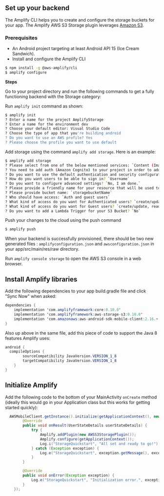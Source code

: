 ## Set up your backend

The Amplify CLI helps you to create and configure the storage buckets for your app. The Amplify AWS S3 Storage plugin leverages [Amazon S3](https://aws.amazon.com/s3).

### Prerequisites
* An Android project targeting at least Android API 15 (Ice Cream Sandwich).
* Install and configure the Amplify CLI

```bash
$ npm install -g @aws-amplify/cli
$ amplify configure
```

**Steps**

Go to your project directory and run the following commands to get a fully functioning backend with the Storage category:

Run `amplify init` command as shown:

```bash
$ amplify init
? Enter a name for the project AmplifyStorage
? Enter a name for the environment dev
? Choose your default editor: Visual Studio Code
? Choose the type of app that you're building android
? Do you want to use an AWS profile? Yes
? Please choose the profile you want to use default
```

Add storage using the command `amplify add storage`. Here is an example:

```bash
$ amplify add storage
? Please select from one of the below mentioned services: `Content (Images, audio, video, etc.)`
? You need to add auth (Amazon Cognito) to your project in order to add storage for user files. Do you want to add auth now? `Yes`
? Do you want to use the default authentication and security configuration? `Default configuration`
? How do you want users to be able to sign in? `Username`
? Do you want to configure advanced settings? `No, I am done.`
? Please provide a friendly name for your resource that will be used to label this category in the project: `S3friendlyName`
? Please provide bucket name: `storagebucketName`
? Who should have access: `Auth and guest users`
? What kind of access do you want for Authenticated users? `create/update, read, delete`
? What kind of access do you want for Guest users? `create/update, read, delete`
? Do you want to add a Lambda Trigger for your S3 Bucket? `No`
```

Push your changes to the cloud using the push command
```bash
$ amplify push
```

When your backend is successfully provisioned, there should be two new generated files : `amplifyconfiguration.json` and `awsconfiguration.json` in your app/src/main/res/raw directory.

Run `amplify console storage` to open the AWS S3 console in a web browser.

## Install Amplify libraries

Add the following dependencies to your app build.gradle file and click "Sync Now" when asked:

```java
dependencies {
    implementation 'com.amplifyframework:core:0.10.0'
    implementation 'com.amplifyframework:aws-storage-s3:0.10.0'
    implementation 'com.amazonaws:aws-android-sdk-mobile-client:2.16.+'
}
```

Also up above in the same file, add this piece of code to support the Java 8 features Amplify uses:

```java
android {
  compileOptions {
        sourceCompatibility JavaVersion.VERSION_1_8
        targetCompatibility JavaVersion.VERSION_1_8
    }
}
```

## Initialize Amplify

Add the following code to the bottom of your MainActivity `onCreate` method (ideally this would go in your Application class but this works for getting started quickly):

```java
  AWSMobileClient.getInstance().initialize(getApplicationContext(), new Callback<UserStateDetails>() {
        @Override
        public void onResult(UserStateDetails userStateDetails) {
            try {
                Amplify.addPlugin(new AWSS3StoragePlugin());
                Amplify.configure(getApplicationContext());
                Log.i("StorageQuickstart", "All set and ready to go!");
            } catch (Exception exception) {
                Log.e("StorageQuickstart", exception.getMessage(), exception);
            }
        }

        @Override
        public void onError(Exception exception) {
            Log.e("StorageQuickstart", "Initialization error.", exception);
        }
    });
```
